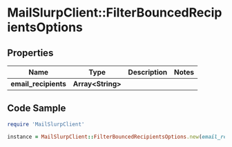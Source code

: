 # MailSlurpClient::FilterBouncedRecipientsOptions

## Properties

Name | Type | Description | Notes
------------ | ------------- | ------------- | -------------
**email_recipients** | **Array&lt;String&gt;** |  | 

## Code Sample

```ruby
require 'MailSlurpClient'

instance = MailSlurpClient::FilterBouncedRecipientsOptions.new(email_recipients: null)
```



